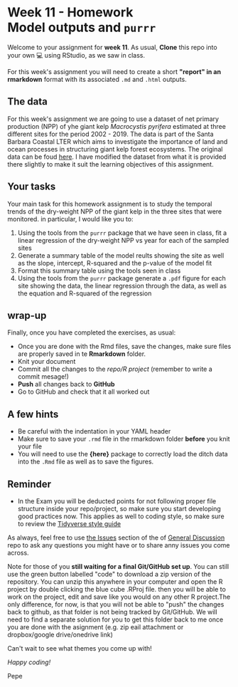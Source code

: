 # Week 11 - Homework <br/> Model outputs and `purrr`

Welcome to your assignment for **week 11**. As usual, **Clone** this repo into your own :computer:  using RStudio, as we saw in class.

For this week's assignment you will need to create a short **"report" in an rmarkdown** format with its associated `.md` and `.html` outputs. 

## The data

For this week's assignment we are going to use a dataset of net primary production (NPP) of yhe giant kelp *Macrocystis pyrifera* estimated at three different sites for the period 2002 - 2019. The data is part of the Santa Barbara Coastal LTER which aims to investigate the importance of land and ocean processes in structuring giant kelp forest ecosystems. The original data can be foud [here](https://sbclter.msi.ucsb.edu/data/catalog/package/?package=knb-lter-sbc.112). I have modified the dataset from what it is provided there slightly to make it suit the learning objectives of this assignment.

## Your tasks

Your main task for this homework assignment is to study the temporal trends of the dry-weight NPP of the giant kelp in the three sites that were monitored. in particular, I would like you to:

1. Using the tools from the `purrr` package that we have seen in class, fit a linear regression of the dry-weight NPP vs year for each of the sampled sites
2. Generate a summary table of the model reults showing the site as well as the slope, intercept, R-squared and the p-value of the model fit
3. Format this summary table using the tools seen in class
4. Using the tools from the `purrr` package generate a `.pdf` figure for each site showing the data, the linear regression through the data, as well as the equation and R-squared of the regression

## wrap-up

Finally, once you have completed the exercises, as usual:

- Once you are done with the Rmd  files, save the changes, make sure files are properly saved in te **Rmarkdown** folder.
- Knit your document
- Commit all the changes to the *repo/R project* (remember to write a commit mesage!)
- **Push** all changes back to **GitHub**
- Go to GitHub and check that it all worked out


## A few hints

- Be careful with the indentation in your YAML header
- Make sure to save your `.rmd` file in the rmarkdown folder **before** you knit your file
- You will need to use the **{here}** package to correctly load the ditch data into the `.Rmd` file as well as to save the figures.

## Reminder
 
 - In the Exam you will be deducted points for not following proper file structure inside your repo/project, so make sure you start developing good practices now. This applies as well to coding style, so make sure to review the [Tidyverse style guide](https://style.tidyverse.org/)


As always, feel free to use [the Issues](https://github.com/UM-R-for-EnvSci-Registered-Student-2021/General_Discussion/issues) section of the of [General Discussion](https://github.com/UM-R-for-EnvSci-Registered-Student-2021/General_Discussion) repo to ask any questions you might have or to share anny issues you come across. 

Note for those of you **still waiting for a final Git/GitHub set up**. You can still use the green button labelled "code" to download a zip version of the repository. You can unzip this anywhere in your computer and open the R project by double clicking the blue cube .RProj file. then you will be able to work on the project, edit and save like you would on any other R project.The only difference, for now, is that you will not be able to "push" the changes back to github, as that folder is not being tracked by Git/GitHub. We will need to find a separate solution for you to get this folder back to me once you are done with the asignment (e.g. zip eail attachment or dropbox/google drive/onedrive link)

Can't wait to see what themes you come up with!

*Happy coding!*

Pepe

